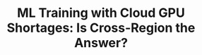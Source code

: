 ---
title: "ML Training with Cloud GPU Shortages: Is Cross-Region the Answer?"
collection: publications
permalink: /publication/2024-eurosys-ml
# date: 2024-04-22
link: https://dl.acm.org/doi/abs/10.1145/3642970.3655843
venue: 'Proceedings of the 4th Workshop on Machine Learning and Systems, EuroMLSys2024.'
paperurl: '/files/2024-eurosys-ml.pdf'
citation: 'Foteini Strati, <b>Paul Elvinger</b>, Tolga Kerimoglu, Ana Klimovic<br>In Proceedings of the 4th Workshop on Machine Learning and Systems, EuroMLSys 2024.'
---